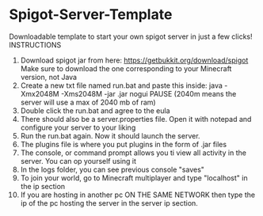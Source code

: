 # Spigot-Server-Template
Downloadable template to start your own spigot server in just a few clicks!
INSTRUCTIONS
1. Download spigot jar from here: https://getbukkit.org/download/spigot
Make sure to download the one corresponding to
your Minecraft version, not Java
2. Create a new txt file named run.bat and paste this inside: 
java -Xmx2048M -Xms2048M -jar <name of spigot jar>.jar nogui
PAUSE
(2040m means the server will use a max of 2040 mb of ram)
3. Double click the run.bat and agree to the eula 
3. There should also be a server.properties file. Open it with notepad and configure your server to your liking 
4. Run the run.bat again. Now it should launch the server.
5. The plugins file is where you put plugins in the form of .jar files
6. The console, or command prompt allows you ti view all activity in the server. You can op yourself using it
7. In the logs folder, you can see previous console "saves"
8. To join your world, go to Minecraft multiplayer and type "localhost" in the ip section
9. If you are hosting in another pc ON THE SAME NETWORK then type the ip of the pc hosting the server in the server ip section.
